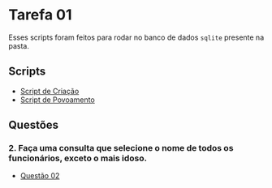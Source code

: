 # Tarefa 01

Esses scripts foram feitos para rodar no banco de dados `sqlite` presente na pasta.

## Scripts

- [Script de Criação](tarefao01-create.sql)
- [Script de Povoamento](tarefa01-create.sql)

## Questões

### 2. Faça uma consulta que selecione o nome de todos os funcionários, exceto o mais idoso.

- [Questão 02](tarefa01-q1.sql)
